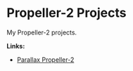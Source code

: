 # Propeller-2 Projects

My Propeller-2 projects.

**Links:**

 * [Parallax Propeller-2](https://www.parallax.com/propeller-2)


